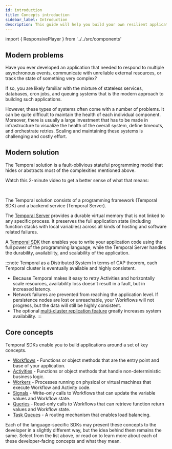 ```yaml
---
id: introduction
title: Concepts introduction
sidebar_label: Introduction
description: This guide will help you build your own resilient applications using Temporal Workflow as Code™
---
```


import { ResponsivePlayer } from '../../src/components'

## Modern problems

Have you ever developed an application that needed to respond to multiple asynchronous events, communicate with unreliable external resources, or track the state of something very complex?

If so, you are likely familiar with the mixture of stateless services, databases, cron jobs, and queuing systems that is the modern approach to building such applications.

However, these types of systems often come with a number of problems.
It can be quite difficult to maintain the health of each individual component.
Moreover, there is usually a large investment that has to be made in infrastructure to visualize the health of the overall system, define timeouts, and orchestrate retries.
Scaling and maintaining these systems is challenging and costly effort.

## Modern solution

The Temporal solution is a fault-oblivious stateful programming model that hides or abstracts most of the complexities mentioned above.

Watch this 2-minute video to get a better sense of what that means:

<ResponsivePlayer url='https://www.youtube.com/watch?v=f-18XztyN6c'/>

<br/>

The Temporal solution consists of a programming framework (Temporal SDK) and a backend service (Temporal Server).

The [Temporal Server](/docs/server/introduction) provides a durable virtual memory that is not linked to any specific process.
It preserves the full application state (including function stacks with local variables) across all kinds of hosting and software related failures.

A [Temporal SDK](/application-development) then enables you to write your application code using the full power of the programming language, while the Temporal Server handles the durability, availability, and scalability of the application.

:::note Temporal as a Distributed System
In terms of CAP theorem, each Temporal cluster is eventually available and highly consistent.

- Because Temporal makes it easy to retry Activities and horizontally scale resources, availability loss doesn't result in a fault, but in increased latency.
- Network failures are prevented from reaching the application level.
  If persistence nodes are lost or unreachable, your Workflows will not progress, but the data will still be highly consistent.
- The optional [multi-cluster replication feature](https://docs.temporal.io/docs/server/versions-and-dependencies/#multi-cluster-replication) greatly increases system availability.
  :::

## Core concepts

Temporal SDKs enable you to build applications around a set of key concepts.

- [Workflows](/docs/concepts/workflows) - Functions or object methods that are the entry point and base of your application.
- [Activities](/docs/concepts/activities) - Functions or object methods that handle non-deterministic business logic.
- [Workers](/docs/concepts/workers) - Processes running on physical or virtual machines that execute Workflow and Activity code.
- [Signals](/docs/concepts/signals) - Write-only calls to Workflows that can update the variable values and Workflow state.
- [Queries](/docs/concepts/queries) - Read-only calls to Workflows that can retrieve function return values and Workflow state.
- [Task Queues](/docs/concepts/task-queues) - A routing mechanism that enables load balancing.

Each of the language-specific SDKs may present these concepts to the developer in a slightly different way, but the idea behind them remains the same.
Select from the list above, or read on to learn more about each of these developer-facing concepts and what they mean.
